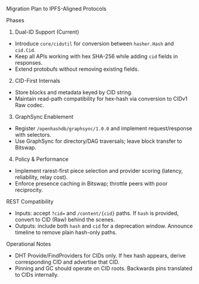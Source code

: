 Migration Plan to IPFS-Aligned Protocols

Phases

1) Dual-ID Support (Current)
- Introduce `core/cidutil` for conversion between `hasher.Hash` and `cid.Cid`.
- Keep all APIs working with hex SHA-256 while adding `cid` fields in responses.
- Extend protobufs without removing existing fields.

2) CID-First Internals
- Store blocks and metadata keyed by CID string.
- Maintain read-path compatibility for hex-hash via conversion to CIDv1 Raw codec.

3) GraphSync Enablement
- Register `/openhashdb/graphsync/1.0.0` and implement request/response with selectors.
- Use GraphSync for directory/DAG traversals; leave block transfer to Bitswap.

4) Policy & Performance
- Implement rarest-first piece selection and provider scoring (latency, reliability, relay cost).
- Enforce presence caching in Bitswap; throttle peers with poor reciprocity.

REST Compatibility

- Inputs: accept `?cid=` and `/content/{cid}` paths. If `hash` is provided, convert to CID (Raw) behind the scenes.
- Outputs: include both `hash` and `cid` for a deprecation window. Announce timeline to remove plain hash-only paths.

Operational Notes

- DHT Provide/FindProviders for CIDs only. If hex hash appears, derive corresponding CID and advertise that CID.
- Pinning and GC should operate on CID roots. Backwards pins translated to CIDs internally.

